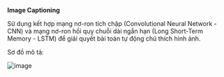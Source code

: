 **Image Captioning**

Sử dụng kết hợp mạng nơ-ron tích chập (Convolutional Neural Network - CNN) và mạng nơ-ron hồi quy chuỗi dài ngắn hạn (Long Short-Term Memory - LSTM) để giải quyết bài toán tự động chú thích hình ảnh.

Sơ đồ mô tả:

![image](https://github.com/Grizzlazy/ProjectML/assets/134766687/cafba53e-c95e-485c-89c7-d2946210d856)
